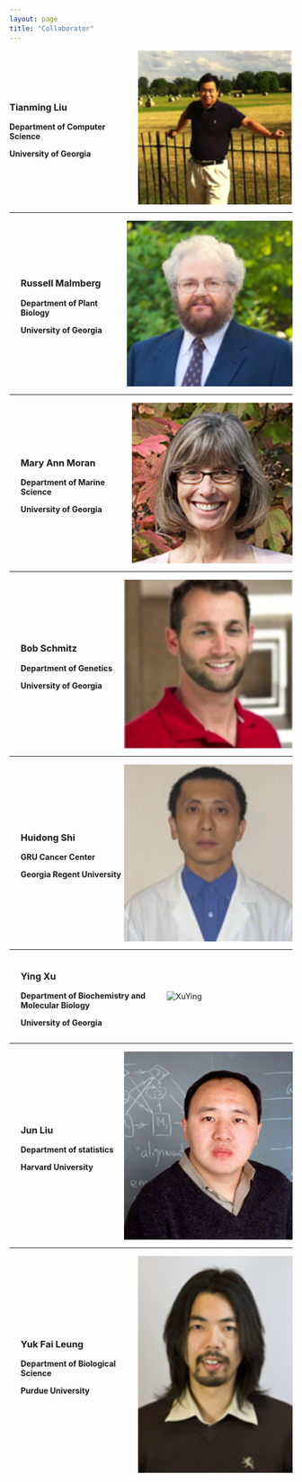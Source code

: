 ```yaml
---
layout: page
title: "Collaborator"
---
```



<div class="team-member" style="display: flex; align-items: center; justify-content: space-between;">
    <div class="description" style="margin-right: 20px;">
        <h3>Tianming Liu</h3>
        <p><b>Department of Computer Science</b></p>
        <p><b>University of Georgia</b></p>
    </div>
    <img src="/assets/Collaborators/TM_L.png" alt="TM_L" style="width: 300px;">
</div>

***

<div class="team-member" style="display: flex; align-items: center; justify-content: space-between;">
    <div class="description" style="margin-left: 20px;">
        <h3>Russell Malmberg</h3>
        <p><b>Department of Plant Biology</b></p>
        <p><b>University of Georgia</b></p>
    </div>
    <img src="/assets/Collaborators/russell_malmberg.png" alt="TM_L" style="width: 300px;">
</div>

***

<div class="team-member" style="display: flex; align-items: center; justify-content: space-between;">
    <div class="description" style="margin-left: 20px;">
        <h3>Mary Ann Moran</h3>
        <p><b>Department of Marine Science</b></p>
        <p><b>University of Georgia</b></p>
    </div>
    <img src="/assets/Collaborators/maryann.jpg" alt="maryann" style="width: 300px;">
</div>

***

<div class="team-member" style="display: flex; align-items: center; justify-content: space-between;">
    <div class="description" style="margin-left: 20px;">
        <h3>Bob Schmitz</h3>
        <p><b>Department of Genetics</b></p>
        <p><b>University of Georgia</b></p>
    </div>
    <img src="/assets/Collaborators/Bob.png" alt="Bob" style="width: 300px;">
</div>

***

<div class="team-member" style="display: flex; align-items: center; justify-content: space-between;">
    <div class="description" style="margin-left: 20px;">
        <h3>Huidong Shi</h3>
        <p><b>GRU Cancer Center</b></p>
        <p><b>Georgia Regent University</b></p>
    </div>
    <img src="/assets/Collaborators/shiHuidong.jpg" alt="shiHuidong" style="width: 300px;">
</div>

***

<div class="team-member" style="display: flex; align-items: center; justify-content: space-between;">
    <div class="description" style="margin-left: 20px;">
        <h3>Ying Xu</h3>
        <p><b>Department of Biochemistry and Molecular Biology</b></p>
        <p><b>University of Georgia</b></p>
    </div>
    <img src="/assets/Collaborators/XuYing.jpg." alt="XuYing" style="width: 300px;">
</div>

***

<div class="team-member" style="display: flex; align-items: center; justify-content: space-between;">
    <div class="description" style="margin-left: 20px;">
        <h3>Jun Liu</h3>
        <p><b>Department of statistics</b></p>
        <p><b>Harvard University</b></p>
    </div>
    <img src="/assets/Collaborators/junliu.jpeg" alt="junliu" style="width: 300px;">
</div>

***

<div class="team-member" style="display: flex; align-items: center; justify-content: space-between;">
    <div class="description" style="margin-left: 20px;">
        <h3>Yuk Fai Leung</h3>
        <p><b>Department of Biological Science</b></p>
        <p><b>Purdue University</b></p>
    </div>
    <img src="/assets/Collaborators/yuk.jpeg" alt="yuk" style="width: 300px;">
</div>
